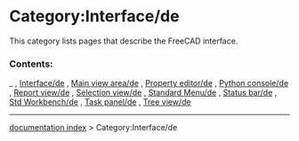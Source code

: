 # Category:Interface/de
This category lists pages that describe the FreeCAD interface.

### Contents:

_ , [Interface/de](Interface/de.md) , [Main view area/de](Main_view_area/de.md) , [Property editor/de](Property_editor/de.md) , [Python console/de](Python_console/de.md) , [Report view/de](Report_view/de.md) , [Selection view/de](Selection_view/de.md) , [Standard Menu/de](Standard_Menu/de.md) , [Status bar/de](Status_bar/de.md) , [Std Workbench/de](Std_Workbench/de.md) , [Task panel/de](Task_panel/de.md) , [Tree view/de](Tree_view/de.md)

---
[documentation index](../README.md) > Category:Interface/de
